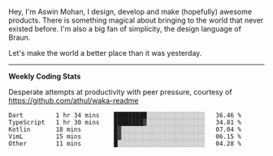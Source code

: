 Hey, I'm Aswin Mohan, I design, develop and make (hopefully) awesome products. There is something magical about bringing to the world that never existed before. I'm also a big fan of simplicity, the design language of Braun. 

Let's make the world a better place than it was yesterday.

<hr />

**Weekly Coding Stats**

Desperate attempts at productivity with peer pressure, courtesy of https://github.com/athul/waka-readme

<!--START_SECTION:waka-->
```text
Dart         1 hr 34 mins    █████████░░░░░░░░░░░░░░░░   36.46 % 
TypeScript   1 hr 30 mins    ████████▓░░░░░░░░░░░░░░░░   34.81 % 
Kotlin       18 mins         █▓░░░░░░░░░░░░░░░░░░░░░░░   07.04 % 
VimL         15 mins         █▓░░░░░░░░░░░░░░░░░░░░░░░   06.15 % 
Other        11 mins         █░░░░░░░░░░░░░░░░░░░░░░░░   04.28 % 
```
<!--END_SECTION:waka-->
